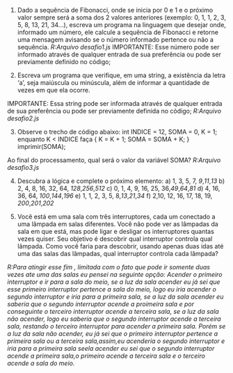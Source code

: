 1. Dado a sequência de Fibonacci, onde se inicia por 0 e 1 e o próximo valor sempre será a soma dos 2 valores anteriores (exemplo: 0, 1, 1, 2, 3, 5, 8, 13, 21, 34...), escreva um programa na linguagem que desejar onde, informado um número, ele calcule a sequência de Fibonacci e retorne uma mensagem avisando se o número informado pertence ou não a sequência.
   *R:Arquivo desafio1.js*
   IMPORTANTE: Esse número pode ser informado através de qualquer entrada de sua preferência ou pode ser previamente definido no código;

2. Escreva um programa que verifique, em uma string, a existência da letra ‘a’, seja maiúscula ou minúscula, além de informar a quantidade de vezes em que ela ocorre.

IMPORTANTE: Essa string pode ser informada através de qualquer entrada de sua preferência ou pode ser previamente definida no código;
*R:Arquivo desafio2.js*

3. Observe o trecho de código abaixo: int INDICE = 12, SOMA = 0, K = 1; enquanto K < INDICE faça { K = K + 1; SOMA = SOMA + K; } imprimir(SOMA);

Ao final do processamento, qual será o valor da variável SOMA?
*R:Arquivo desafio3.js*

4. Descubra a lógica e complete o próximo elemento:
   a) 1, 3, 5, 7, _9_,_11_,_13_
   b) 2, 4, 8, 16, 32, 64, _128_,_256_,_512_
   c) 0, 1, 4, 9, 16, 25, 36,_49_,_64_,_81_
   d) 4, 16, 36, 64, _100_,_144_,_196_
   e) 1, 1, 2, 3, 5, 8,_13_,_21_,_34_
   f) 2,10, 12, 16, 17, 18, 19, _200_,_201_,_202_

5. Você está em uma sala com três interruptores, cada um conectado a uma lâmpada em salas diferentes. Você não pode ver as lâmpadas da sala em que está, mas pode ligar e desligar os interruptores quantas vezes quiser. Seu objetivo é descobrir qual interruptor controla qual lâmpada. Como você faria para descobrir, usando apenas duas idas até uma das salas das lâmpadas, qual interruptor controla cada lâmpada?

*R:Para atingir esse fim , limitada com o fato que pode ir somente duas vezes ate uma das salas eu pensei na seguinte opção:
Acender o primeiro interruptor e ir para a sala do meio, se a luz da sala acender eu já sei que esse primeiro interruptor pertence a sala do meio, logo eu iria acender o segundo interruptor e iria para a primeira sala, se a luz da sala acender eu saberia que o segundo interruptor acende a proimeira sala e por conseguinte o terceiro interruptor acende a terceira sala, se a luz da sala não acender, logo eu saberia que o segundo interruptor acende a terceira sala, restando o terceiro interruptor para acender a primeira sala. Porém se a luz da sala não acender, eu já sei que o primeiro interruptor pertence a primeira sala ou a terceira sala,assim,eu acenderia o segundo interruptor e iria para a primeira sala seela acender eu sei que o segundo interruptor acende a primeira sala,o primeiro acende a terceira sala e o terceiro acende a sala do meio.*

